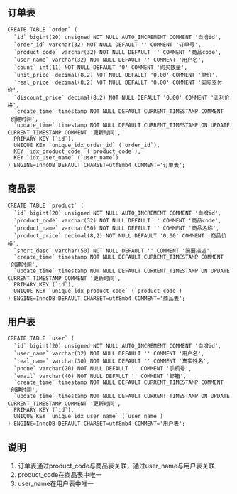 ## 订单表 ##    
    CREATE TABLE `order` (
      `id` bigint(20) unsigned NOT NULL AUTO_INCREMENT COMMENT '自增id',
      `order_id` varchar(32) NOT NULL DEFAULT '' COMMENT '订单号',
      `product_code` varchar(32) NOT NULL DEFAULT '' COMMENT '商品code',
      `user_name` varchar(32) NOT NULL DEFAULT '' COMMENT '用户名',
      `count` int(11) NOT NULL DEFAULT '0' COMMENT '购买数量',
      `unit_price` decimal(8,2) NOT NULL DEFAULT '0.00' COMMENT '单价',
      `real_price` decimal(8,2) NOT NULL DEFAULT '0.00' COMMENT '实际支付价',
      `discount_price` decimal(8,2) NOT NULL DEFAULT '0.00' COMMENT '让利价格',
      `create_time` timestamp NOT NULL DEFAULT CURRENT_TIMESTAMP COMMENT '创建时间',
      `update_time` timestamp NOT NULL DEFAULT CURRENT_TIMESTAMP ON UPDATE CURRENT_TIMESTAMP COMMENT '更新时间',
      PRIMARY KEY (`id`),
      UNIQUE KEY `unique_idx_order_id` (`order_id`),
      KEY `idx_product_code` (`product_code`),
      KEY `idx_user_name` (`user_name`)
    ) ENGINE=InnoDB DEFAULT CHARSET=utf8mb4 COMMENT='订单表';
## 商品表 ##
    CREATE TABLE `product` (
      `id` bigint(20) unsigned NOT NULL AUTO_INCREMENT COMMENT '自增id',
      `product_code` varchar(32) NOT NULL DEFAULT '' COMMENT '商品code',
      `product_name` varchar(50) NOT NULL DEFAULT '' COMMENT '商品名称',
      `product_price` decimal(8,2) NOT NULL DEFAULT '0.00' COMMENT '商品价格',
      `short_desc` varchar(50) NOT NULL DEFAULT '' COMMENT '简要描述',
      `create_time` timestamp NOT NULL DEFAULT CURRENT_TIMESTAMP COMMENT '创建时间',
      `update_time` timestamp NOT NULL DEFAULT CURRENT_TIMESTAMP ON UPDATE CURRENT_TIMESTAMP COMMENT '更新时间',
      PRIMARY KEY (`id`),
      UNIQUE KEY `unique_idx_product_code` (`product_code`)
    ) ENGINE=InnoDB DEFAULT CHARSET=utf8mb4 COMMENT='商品表';
## 用户表 ##
    CREATE TABLE `user` (
      `id` bigint(20) unsigned NOT NULL AUTO_INCREMENT COMMENT '自增id',
      `user_name` varchar(32) NOT NULL DEFAULT '' COMMENT '用户名',
      `real_name` varchar(30) NOT NULL DEFAULT '' COMMENT '真实姓名',
      `phone` varchar(20) NOT NULL DEFAULT '' COMMENT '手机号',
      `email` varchar(40) NOT NULL DEFAULT '' COMMENT '邮箱',
      `create_time` timestamp NOT NULL DEFAULT CURRENT_TIMESTAMP COMMENT '创建时间',
      `update_time` timestamp NOT NULL DEFAULT CURRENT_TIMESTAMP ON UPDATE CURRENT_TIMESTAMP COMMENT '更新时间',
      PRIMARY KEY (`id`),
      UNIQUE KEY `unique_idx_user_name` (`user_name`)
    ) ENGINE=InnoDB DEFAULT CHARSET=utf8mb4 COMMENT='用户表';
## 说明 ##
1. 订单表通过product_code与商品表关联，通过user_name与用户表关联
2. product_code在商品表中唯一
3. user_name在用户表中唯一